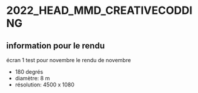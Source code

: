 # 2022_HEAD_MMD_CREATIVECODDING

## information pour le rendu

écran 1 test pour novembre le rendu de novembre
- 180 degrés
- diamètre: 8 m
- résolution: 4500 x 1080
